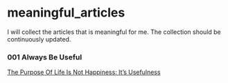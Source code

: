 # meaningful_articles
I will collect the articles that is meaningful for me. The collection should be continuously updated.

### 001 Always Be Useful
[The Purpose Of Life Is Not Happiness: It’s Usefulness](https://medium.com/darius-foroux/the-purpose-of-life-is-not-happiness-its-usefulness-65064d0cdd59)

